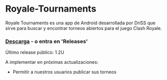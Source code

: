 # Royale-Tournaments
Royale Tournaments es una app de Android desarrollada por DriSS que sirve para buscar y encontrar torneos abiertos para el juego Clash Royale.

###  [Descarga](https://github.com/DriSSZ/Royale-Tournaments/releases) - o entra en 'Releases'
Último release público: 1.2U

A implementar en próximas actualizaciones:
- Permitir a nuestros usuarios publicar sus torneos
